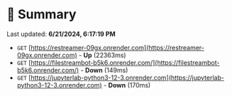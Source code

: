 # 📖 Summary
Last updated: **6/21/2024, 6:17:19 PM**

- `GET` [https://restreamer-09gx.onrender.com](https://restreamer-09gx.onrender.com) - **Up** (22363ms)
- `GET` [https://filestreambot-b5k6.onrender.com/](https://filestreambot-b5k6.onrender.com/) - **Down** (149ms)
- `GET` [https://jupyterlab-python3-12-3.onrender.com](https://jupyterlab-python3-12-3.onrender.com) - **Down** (170ms)

